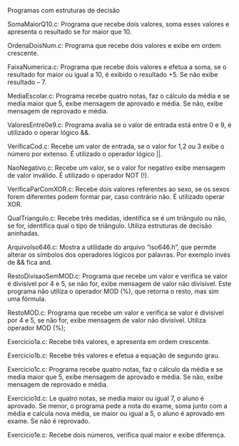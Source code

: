 Programas com estruturas de decisão

SomaMaiorQ10.c: Programa que recebe dois valores, soma esses valores e apresenta o resultado se for maior que 10.

OrdenaDoisNum.c: Programa que recebe dois valores e exibe em ordem crescente.

FaixaNumerica.c: Programa que recebe dois valores e efetua a soma, se o resultado for maior ou igual a 10, é exibido o resultado +5. Se não exibe resultado – 7.

MediaEscolar.c: Programa recebe quatro notas, faz o cálculo da média e se media maior que 5, exibe mensagem de aprovado e média. Se não, exibe mensagem de reprovado e média.

ValoresEntre0e9.c: Programa avalia se o valor de entrada está entre 0 e 9, é utilizado o operar lógico &&.

VerificaCod.c: Recebe um valor de entrada, se o valor for 1,2 ou 3 exibe o número por extenso. É utilizado o operador lógico ||.

NaoNegativo.c: Recebe um valor, se o valor for negativo exibe mensagem de valor inválido. É utilizado o operador NOT (!).

VerificaParComXOR.c: Recebe dois valores referentes ao sexo, se os sexos forem diferentes podem formar par, caso contrário não. É utilizado operar XOR.

QualTriangulo.c: Recebe três medidas, identifica se é um triângulo ou não, se for, identifica qual o tipo de triângulo. Utiliza estruturas de decisão aninhadas.

ArquivoIso646.c: Mostra a utilidade do arquivo “iso646.h”, que permite alterar os símbolos dos operadores lógicos por palavras. Por exemplo invés de && fica and.

RestoDivisaoSemMOD.c: Programa que recebe um valor e verifica se valor é divisível por 4 e 5, se não for, exibe mensagem de valor não divisível. Este programa não utiliza o operador MOD (%), que retorna o resto, mas sim uma fórmula.

RestoMOD.c: Programa que recebe um valor e verifica se valor é divisível por 4 e 5, se não for, exibe mensagem de valor não divisível. Utiliza operador MOD (%);

Exercicio1a.c: Recebe três valores, e apresenta em ordem crescente.

Exercicio1b.c: Recebe três valores e efetua a equação de segundo grau.

Exercicio1c.c: Programa recebe quatro notas, faz o cálculo da média e se media maior que 5, exibe mensagem de aprovado e média. Se não, exibe mensagem de reprovado e média.

Exercicio1d.c: Le quatro notas, se media maior ou igual 7, o aluno é aprovado. Se menor, o programa pede a nota do exame, soma junto com a média e calcula nova média, se maior ou igual a 5, o aluno é aprovado em exame. Se não é reprovado.

Exercicio1e.c: Recebe dois números, verifica qual maior e exibe diferença.


